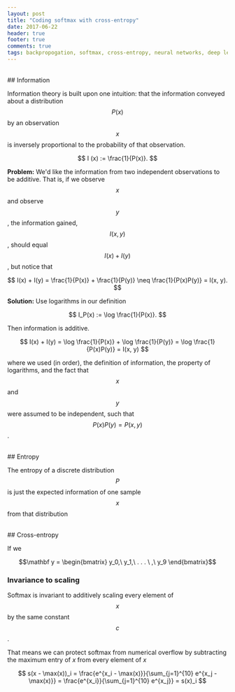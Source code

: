```yaml
---
layout: post
title: "Coding softmax with cross-entropy"
date: 2017-06-22
header: true
footer: true
comments: true
tags: backpropogation, softmax, cross-entropy, neural networks, deep learning, python, coding
---
```



<br>
## Information

Information theory is built upon one intuition: that the information conveyed about a distribution $$P(x)$$ by an observation $$x$$ is inversely proportional to the probability of that observation.

$$ I (x) := \frac{1}{P(x)}. $$

**Problem:** We'd like the information from two independent observations to be additive. That is, if we observe $$x$$ and observe $$y$$, the information gained, $$I(x, y)$$, should equal $$I(x) + I(y)$$, but notice that

$$ I(x) + I(y) = \frac{1}{P(x)} + \frac{1}{P(y)} \neq \frac{1}{P(x)P(y)} = I(x, y). $$

**Solution:** Use logarithms in our definition

$$ I_P(x) := \log \frac{1}{P(x)}. $$

Then information is additive.

$$ I(x) + I(y) = \log \frac{1}{P(x)} + \log \frac{1}{P(y)} = \log \frac{1}{P(x)P(y)} = I(x, y) $$

where we used (in order), the definition of information, the property of logarithms, and the fact that $$x$$ and $$y$$ were assumed to be independent, such that $$P(x)P(y) = P(x, y)$$.



<br>
## Entropy

The entropy of a discrete distribution $$P$$ is just the expected information of one sample $$x$$ from that distribution

<script type="math/tex; mode=display">
\begin{aligned}
H(P) :&= \mathbb{E} \left[ I(x) \right] \\
&= \mathbb{E} \left[\log \frac{1}{P(x)}\right] \\
&= -\mathbb{E} \left[ \log P(x) \right] \\
&= - \sum_{x \in P} P(x) \log P(x)
\end{aligned}
</script>


<br>
## Cross-entropy

If we

$$\mathbf y = \begin{bmatrix} y_0,\ y_1,\ . . . \ ,\ y_9 \end{bmatrix}$$


### Invariance to scaling

Softmax is invariant to additively scaling every element of $$x$$ by the same constant $$c$$.

<script type="math/tex; mode=display">
\begin{aligned}
s(x + c)_i &= \frac{e^{x_i + c}}{\sum_{j=0}^{9} e^{x_j + c}}    \\[1.2em]
           &= \frac{e^{x_i}e^c}{\sum_{j=0}^{9} e^{x_j}e^c}      \\[1.2em]
           &= \frac{e^c e^{x_i}}{e^c \sum_{j=0}^{9} e^{x_j}}    \\[1.2em]
           &= \frac{e^{x_i}}{\sum_{j=0}^{9} e^{x_j}} = s(x)_i
\end{aligned}
</script>

That means we can protect softmax from numerical overflow by subtracting the maximum entry of $x$ from every element of $x$

$$ s(x - \max(x))_i = \frac{e^{x_i - \max(x)}}{\sum_{j=1}^{10} e^{x_j - \max(x)}} = \frac{e^{x_i}}{\sum_{j=1}^{10} e^{x_j}} = s(x)_i $$
